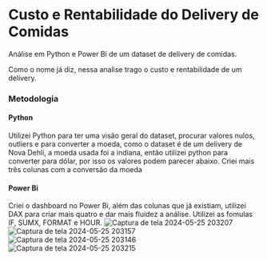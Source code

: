 # Custo e Rentabilidade do Delivery de Comidas

Análise em Python e Power Bi de um dataset de delivery de comidas.


Como o nome já diz, nessa analise trago o custo e rentabilidade de um delivery.

### Metodologia

#### Python 

Utilizei Python para ter uma visão geral do dataset,  procurar valores nulos, outliers e para converter a moeda, como o dataset é de um delivery de Nova Dehli, a moeda usada foi a indiana, então utilizei python para converter para dólar, por isso os valores podem parecer abaixo.
Criei mais três colunas com a conversão da moeda


#### Power Bi

Criei o dashboard no Power Bi, além das colunas que já existiam, utilizei DAX para criar mais quatro e dar mais fluidez a análise.
Utilizei as fomulas IF, SUMX, FORMAT e HOUR.
![Captura de tela 2024-05-25 203207](https://github.com/chernayavdova/delivery/assets/86575159/04c369a3-d190-4003-b7d4-47a3f361e378)
![Captura de tela 2024-05-25 203157](https://github.com/chernayavdova/delivery/assets/86575159/25bddb78-885f-4d16-b0e1-6fa6e7cb47e1)
![Captura de tela 2024-05-25 203146](https://github.com/chernayavdova/delivery/assets/86575159/7c1253ef-b7d7-45ea-adcc-c2872bd490cb)
![Captura de tela 2024-05-25 203215](https://github.com/chernayavdova/delivery/assets/86575159/2590e97c-859e-4f41-8280-b907cfdbde58)
